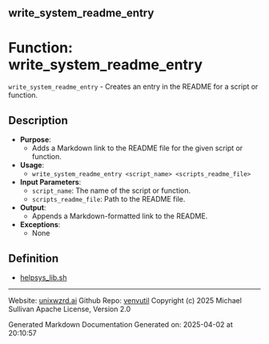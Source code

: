 ## write_system_readme_entry
# Function: write_system_readme_entry
 `write_system_readme_entry` - Creates an entry in the README for a script or function.
## Description
- **Purpose**:
  - Adds a Markdown link to the README file for the given script or function.
- **Usage**: 
  - `write_system_readme_entry <script_name> <scripts_readme_file>`
- **Input Parameters**: 
  - `script_name`: The name of the script or function.
  - `scripts_readme_file`: Path to the README file.
- **Output**: 
  - Appends a Markdown-formatted link to the README.
- **Exceptions**: 
  - None

## Definition 

* [helpsys_lib.sh](../helpsys_lib_sh.md)
---

Website: [unixwzrd.ai](https://unixwzrd.ai)
Github Repo: [venvutil](https://github.com/unixwzrd/venvutil)
Copyright (c) 2025 Michael Sullivan
Apache License, Version 2.0

Generated Markdown Documentation
Generated on: 2025-04-02 at 20:10:57
